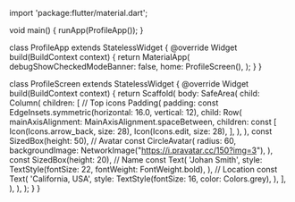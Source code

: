 import 'package:flutter/material.dart';

void main() {
runApp(ProfileApp());
}

class ProfileApp extends StatelessWidget {
@override
Widget build(BuildContext context) {
return MaterialApp(
debugShowCheckedModeBanner: false,
home: ProfileScreen(),
);
}
}

class ProfileScreen extends StatelessWidget {
@override
Widget build(BuildContext context) {
return Scaffold(
body: SafeArea(
child: Column(
children: [
// Top icons
Padding(
padding: const EdgeInsets.symmetric(horizontal: 16.0, vertical: 12),
child: Row(
mainAxisAlignment: MainAxisAlignment.spaceBetween,
children: const [
Icon(Icons.arrow_back, size: 28),
Icon(Icons.edit, size: 28),
],
),
),
const SizedBox(height: 50),
// Avatar
const CircleAvatar(
radius: 60,
backgroundImage: NetworkImage("https://i.pravatar.cc/150?img=3"),
),
const SizedBox(height: 20),
// Name
const Text(
'Johan Smith',
style: TextStyle(fontSize: 22, fontWeight: FontWeight.bold),
),
// Location
const Text(
'California, USA',
style: TextStyle(fontSize: 16, color: Colors.grey),
),
],
),
),
);
}
}
